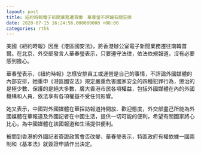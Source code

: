 ```yaml
---
layout: post
title: 紐約時報電子新聞業務遷首爾　華春瑩不評論有關安排
date: 2020-07-15 16:24:56.000000000 +08:00
categories: rthk
---
```


美國《紐約時報》因應《港區國安法》，將香港辦公室電子新聞業務遷往南韓首爾。在北京，外交部發言人華春瑩表示，只要遵守法律，依法依規報道，沒有必要感到擔心。

華春瑩表示，《紐約時報》怎樣安排員工或運營是自己的事情，不評論外國媒體的內部安排，她重申《港區國安法》規定嚴重危害國家安全的四種犯罪行為，懲治的是極少數、保護的是絕大多數，廣大香港市民各項權益，包括外國媒體在內的外國機構和人員，依法享有各項權益不受任何影響。

她又表示，中國對外國媒體在華採訪報道持開放、歡迎態度，外交部盡己所能為外國媒體在華報道及外國記者在中國生活，提供一切可能的便利，希望有關國家將心比心，為中國媒體在該國報道和生活提供便利。

被問到香港的外國記者簽證政策會否改變，華春瑩表示，特區政府有權依據一國兩制和《基本法》就簽證申請作出決定。
